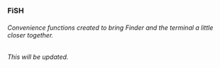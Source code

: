 ### FiSH

###### Convenience functions created to bring _Finder_ and the terminal a little closer together.
###### This will be updated.